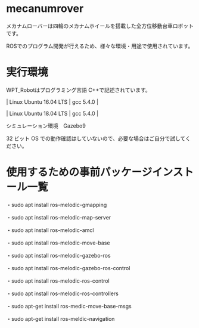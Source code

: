 # mecanumrover

メカナムローバーは四輪のメカナムホイールを搭載した全方位移動台車ロボットです。

ROSでのプログラム開発が行えるため、様々な環境・用途で使用されています。

# 実行環境

WPT_Robotはプログラミング言語 C++で記述されています。

| Linux Ubuntu 16.04 LTS |                   gcc 5.4.0                    |

| Linux Ubuntu 18.04 LTS |                   gcc 5.4.0                    |

シミュレーション環境　Gazebo9

32 ビット OS での動作確認はしていないので、必要な場合はご自分で試してください。



# 使用するための事前パッケージインストール一覧
・sudo apt install ros-melodic-gmapping

・sudo apt install ros-melodic-map-server

・sudo apt install ros-melodic-amcl

・sudo apt install ros-melodic-move-base

・sudo apt install ros-melodic-gazebo-ros

・sudo apt install ros-melodic-gazebo-ros-control 

・sudo apt install ros-melodic-ros-control

・sudo apt install ros-melodic-ros-controllers

・sudo apt-get install ros-medic-move-base-msgs

・sudo apt-get install ros-meldic-navigation
